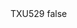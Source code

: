 <?xml version="1.0" encoding="UTF-8"?>
<CustomMetadata xmlns="http://soap.sforce.com/2006/04/metadata">
    <label>TXU529</label>
    <protected>false</protected>
</CustomMetadata>
